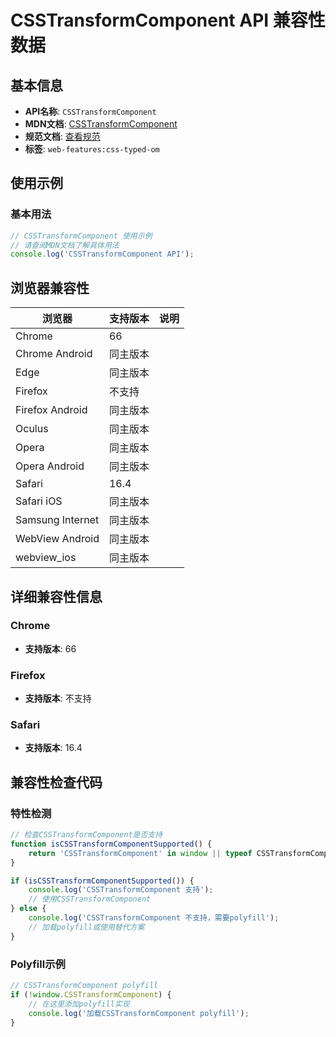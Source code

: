# CSSTransformComponent API 兼容性数据

## 基本信息

- **API名称**: `CSSTransformComponent`
- **MDN文档**: [CSSTransformComponent](https://developer.mozilla.org/docs/Web/API/CSSTransformComponent)
- **规范文档**: [查看规范](https://drafts.css-houdini.org/css-typed-om/#csstransformcomponent)
- **标签**: `web-features:css-typed-om`

## 使用示例

### 基本用法

```javascript
// CSSTransformComponent 使用示例
// 请查阅MDN文档了解具体用法
console.log('CSSTransformComponent API');
```

## 浏览器兼容性

| 浏览器 | 支持版本 | 说明 |
|--------|----------|------|
| Chrome | 66 |  |
| Chrome Android | 同主版本 |  |
| Edge | 同主版本 |  |
| Firefox | 不支持 |  |
| Firefox Android | 同主版本 |  |
| Oculus | 同主版本 |  |
| Opera | 同主版本 |  |
| Opera Android | 同主版本 |  |
| Safari | 16.4 |  |
| Safari iOS | 同主版本 |  |
| Samsung Internet | 同主版本 |  |
| WebView Android | 同主版本 |  |
| webview_ios | 同主版本 |  |

## 详细兼容性信息

### Chrome

- **支持版本**: 66

### Firefox

- **支持版本**: 不支持

### Safari

- **支持版本**: 16.4

## 兼容性检查代码

### 特性检测

```javascript
// 检查CSSTransformComponent是否支持
function isCSSTransformComponentSupported() {
    return 'CSSTransformComponent' in window || typeof CSSTransformComponent !== 'undefined';
}

if (isCSSTransformComponentSupported()) {
    console.log('CSSTransformComponent 支持');
    // 使用CSSTransformComponent
} else {
    console.log('CSSTransformComponent 不支持，需要polyfill');
    // 加载polyfill或使用替代方案
}
```

### Polyfill示例

```javascript
// CSSTransformComponent polyfill
if (!window.CSSTransformComponent) {
    // 在这里添加polyfill实现
    console.log('加载CSSTransformComponent polyfill');
}
```

